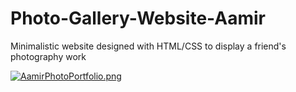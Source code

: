 # Photo-Gallery-Website-Aamir
Minimalistic website designed with HTML/CSS to display a friend's photography work

[![AamirPhotoPortfolio.png](https://s23.postimg.org/88lg4pysb/Aamir_Photo_Portfolio.png)](https://postimg.org/image/5eiar9wlz/)
